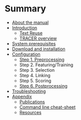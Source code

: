 # Summary

* [About the manual](preamble.md)
* [Introduction](README.md)
  * [Text Reuse](text-reuse.md)
  * [TRACER overview](tracer-overview.md)
* [System prerequisites](system-prerequisites.md)
* [Download and installation](download-and-installation.md)
* [Configuration](configuration.md)
  * [Step 1. Preprocessing](configuration/step-1-preprocessing.md)
  * Step 2. Featuring/Training
  * Step 3. Selection
  * Step 4. Linking
  * Step 5. Scoring
  * [Step 6. Postprocessing](configuration/step-6-postprocessing.md)
* [Troubleshooting](troubleshooting.md)
* [Appendix](appendix.md)
  * [Publications](external-reports.md)
  * [Command line cheat-sheet](command-line.md)
  * [Resources](resources.md)


